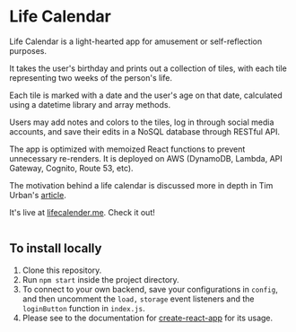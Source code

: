 # Life Calendar

Life Calendar is a light-hearted app for amusement or self-reflection purposes.

It takes the user's birthday and prints out a collection of tiles, with each tile representing two weeks of the person's life.

Each tile is marked with a date and the user's age on that date, calculated using a datetime library and array methods.

Users may add notes and colors to the tiles, log in through social media accounts, and save their edits in a NoSQL database through RESTful API.

The app is optimized with memoized React functions to prevent unnecessary re-renders. It is deployed on AWS (DynamoDB, Lambda, API Gateway, Cognito, Route 53, etc).

The motivation behind a life calendar is discussed more in depth in Tim Urban's [article](https://waitbutwhy.com/2014/05/life-weeks.html).

It's live at [lifecalender.me](https://lifecalender.me). Check it out!

<img
  src='https://victorwang.info/static/media/calendar.8cc51bd3.png'
  alt=''
/>

## To install locally

1) Clone this repository.
2) Run `npm start` inside the project directory.
3) To connect to your own backend, save your configurations in `config`, and then uncomment the `load,` `storage` event listeners and the `loginButton` function in `index.js`.
4) Please see to the documentation for [create-react-app](https://github.com/facebook/create-react-app) for its usage.
